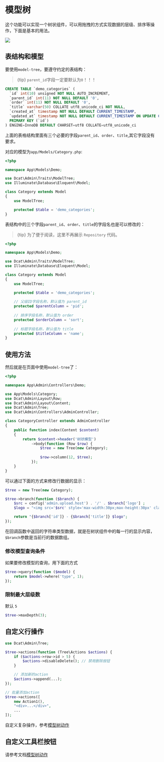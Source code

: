 # 模型树

这个功能可以实现一个树状组件，可以用拖拽的方式实现数据的层级、排序等操作，下面是基本的用法。

![](https://cdn.learnku.com/uploads/images/202004/26/38389/RfWVwRHMs7.png!large)


## 表结构和模型
要使用`model-tree`，要遵守约定的表结构：

> {tip} `parent_id`字段一定要默认为`0`！！！

```sql
CREATE TABLE `demo_categories` (
  `id` int(10) unsigned NOT NULL AUTO_INCREMENT,
  `parent_id` int(11) NOT NULL DEFAULT '0',
  `order` int(11) NOT NULL DEFAULT '0',
  `title` varchar(50) COLLATE utf8_unicode_ci NOT NULL,
  `created_at` timestamp NOT NULL DEFAULT CURRENT_TIMESTAMP,
  `updated_at` timestamp NOT NULL DEFAULT CURRENT_TIMESTAMP ON UPDATE CURRENT_TIMESTAMP,
  PRIMARY KEY (`id`)
) ENGINE=InnoDB DEFAULT CHARSET=utf8 COLLATE=utf8_unicode_ci
```
上面的表格结构里面有三个必要的字段`parent_id`、`order`、`title`,其它字段没有要求。

对应的模型为`app/Models/Category.php`:
```php
<?php

namespace App\Models\Demo;

use Dcat\Admin\Traits\ModelTree;
use Illuminate\Database\Eloquent\Model;

class Category extends Model
{
    use ModelTree;

    protected $table = 'demo_categories';
}
```
表结构中的三个字段`parent_id`、`order`、`title`的字段名也是可以修改的：

> {tip} 为了便于阅读，这里不再展示 `Repository` 代码。

```php
<?php

namespace App\Models\Demo;

use Dcat\Admin\Traits\ModelTree;
use Illuminate\Database\Eloquent\Model;

class Category extends Model
{
    use ModelTree;

    protected $table = 'demo_categories';
    
    // 父级ID字段名称，默认值为 parent_id
    protected $parentColumn = 'pid';
    
    // 排序字段名称，默认值为 order
    protected $orderColumn = 'sort';
    
    // 标题字段名称，默认值为 title
    protected $titleColumn = 'name';
}
```

## 使用方法
然后就是在页面中使用`model-tree`了：
```php
<?php

namespace App\Admin\Controllers\Demo;

use App\Models\Category;
use Dcat\Admin\Layout\Row;
use Dcat\Admin\Layout\Content;
use Dcat\Admin\Tree;
use Dcat\Admin\Controllers\AdminController;

class CategoryController extends AdminController
{
    public function index(Content $content)
    {
        return $content->header('树状模型')
            ->body(function (Row $row) {
                $tree = new Tree(new Category);
                
                $row->column(12, $tree);
            });
    }
}
```
可以通过下面的方式来修改行数据的显示：
```php
$tree = new Tree(new Category);

$tree->branch(function ($branch) {
    $src = config('admin.upload.host') . '/' . $branch['logo'] ;
    $logo = "<img src='$src' style='max-width:30px;max-height:30px' class='img'/>";

    return "{$branch['id']} - {$branch['title']} $logo";
});
```
在回调函数中返回的字符串类型数据，就是在树状组件中的每一行的显示内容，`$branch`参数是当前行的数据数组。

### 修改模型查询条件

如果要修改模型的查询，用下面的方式
```php
$tree->query(function ($model) {
    return $model->where('type', 1);
});
```

### 限制最大层级数

默认 `5`

```php
$tree->maxDepth(3);
```

## 自定义行操作

```php
use Dcat\Admin\Tree;

$tree->actions(function (Tree\Actions $actions) {
    if ($actions->row->id > 5) {
        $actions->disableDelete(); // 禁用删除按钮
    }

    // 添加新的action
    $actions->append(...);
});

// 批量添加action
$tree->actions([
    new Action1(),
    "<div>...</div>",
    ...
]);
```

自定义复杂操作，参考[模型树动作](action-tree.md#row-action)

## 自定义工具栏按钮

请参考文档[模型树动作](action-tree.md)





